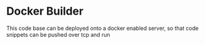 Docker Builder
==============

This code base can be deployed onto a docker enabled server, so that code snippets can be pushed over tcp and run


